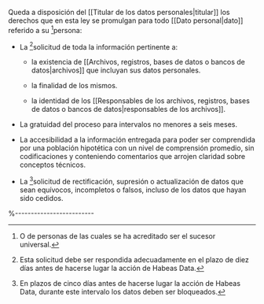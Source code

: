 Queda a disposición del [[Titular de los datos personales|titular]] los derechos que en esta ley se promulgan para todo [[Dato personal|dato]] referido a su [^1]persona:

- La [^2]solicitud de toda la información pertinente a:
	
	- la existencia de [[Archivos, registros, bases de datos o bancos de datos|archivos]] que incluyan sus datos personales.
	
	- la finalidad de los mismos.
	
	- la identidad de los [[Responsables de los archivos, registros, bases de datos o bancos de datos|responsables de los archivos]].
 
- La gratuidad del proceso para intervalos no menores a seis meses.

- La accesibilidad a la información entregada para poder ser comprendida por una población hipotética con un nivel de comprensión promedio, sin codificaciones y conteniendo comentarios que arrojen claridad sobre conceptos técnicos.

- La [^3]solicitud de rectificación, supresión o actualización de datos que sean equívocos, incompletos o falsos, incluso de los datos que hayan sido cedidos.

%-------------------------
[^1]: O de personas de las cuales se ha acreditado ser el sucesor universal.

[^2]: Esta solicitud debe ser respondida adecuadamente en el plazo de diez días antes de hacerse lugar la acción de Habeas Data.

[^3]: En plazos de cinco días antes de hacerse lugar la acción de Habeas Data, durante este intervalo los datos deben ser bloqueados.

